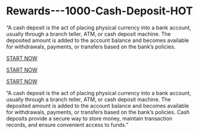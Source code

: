 # Rewards---1000-Cash-Deposit-HOT
“A cash deposit is the act of placing physical currency into a bank account, usually through a branch teller, ATM, or cash deposit machine. The deposited amount is added to the account balance and becomes available for withdrawals, payments, or transfers based on the bank’s policies. 

[START NOW](https://sites.google.com/view/uplevelrewards-1000cashdeposit/home)

[START NOW](https://sites.google.com/view/uplevelrewards-1000cashdeposit/home)

[START NOW](https://sites.google.com/view/uplevelrewards-1000cashdeposit/home)



“A cash deposit is the act of placing physical currency into a bank account, usually through a branch teller, ATM, or cash deposit machine. The deposited amount is added to the account balance and becomes available for withdrawals, payments, or transfers based on the bank’s policies. Cash deposits provide a secure way to store money, maintain transaction records, and ensure convenient access to funds.”
